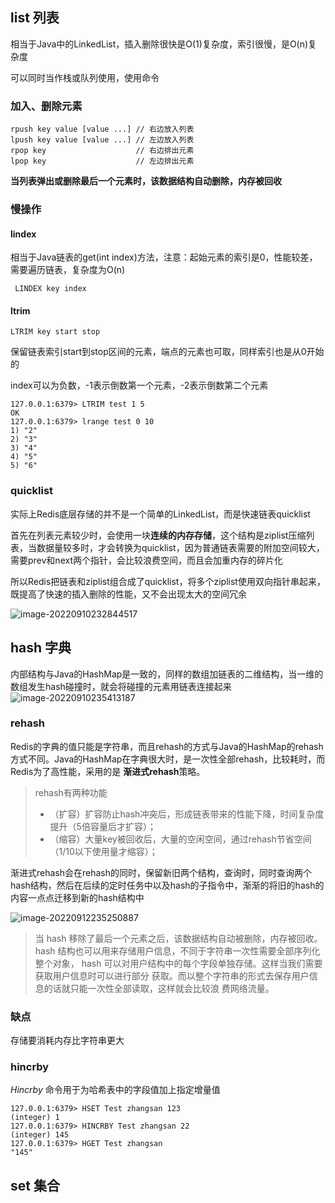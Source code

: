 ## list 列表

相当于Java中的LinkedList，插入删除很快是O(1)复杂度，索引很慢，是O(n)复杂度

可以同时当作栈或队列使用，使用命令

### 加入、删除元素

```
rpush key value [value ...] // 右边放入列表
lpush key value [value ...] // 左边放入列表
rpop key 					// 右边排出元素
lpop key 					// 左边排出元素
```

**当列表弹出或删除最后一个元素时，该数据结构自动删除，内存被回收**

### 慢操作

#### lindex

相当于Java链表的get(int index)方法，注意：起始元素的索引是0，性能较差，需要遍历链表，复杂度为O(n)

```
 LINDEX key index
```

#### ltrim

```
LTRIM key start stop
```

保留链表索引start到stop区间的元素，端点的元素也可取，同样索引也是从0开始的

index可以为负数，-1表示倒数第一个元素，-2表示倒数第二个元素

```
127.0.0.1:6379> LTRIM test 1 5
OK
127.0.0.1:6379> lrange test 0 10
1) "2"
2) "3"
3) "4"
4) "5"
5) "6"
```

### quicklist

实际上Redis底层存储的并不是一个简单的LinkedList，而是快速链表quicklist

首先在列表元素较少时，会使用一块**连续的内存存储**，这个结构是ziplist压缩列表，当数据量较多时，才会转换为quicklist，因为普通链表需要的附加空间较大，需要prev和next两个指针，会比较浪费空间，而且会加重内存的碎片化

所以Redis把链表和ziplist组合成了quicklist，将多个ziplist使用双向指针串起来，既提高了快速的插入删除的性能，又不会出现太大的空间冗余

![image-20220910232844517](E:\笔记\Redis的深度历险.assets\image-20220910232844517.png)

## hash 字典

内部结构与Java的HashMap是一致的，同样的数组加链表的二维结构，当一维的数组发生hash碰撞时，就会将碰撞的元素用链表连接起来![image-20220910235413187](E:\笔记\Redis的深度历险.assets\image-20220910235413187.png)

### rehash

Redis的字典的值只能是字符串，而且rehash的方式与Java的HashMap的rehash方式不同。Java的HashMap在字典很大时，是一次性全部rehash，比较耗时，而Redis为了高性能，采用的是 **渐进式rehash**策略。

> rehash有两种功能
>
> - （扩容）扩容防止hash冲突后，形成链表带来的性能下降，时间复杂度提升（5倍容量后才扩容）；
> - （缩容）大量key被回收后，大量的空闲空间，通过rehash节省空间（1/10以下使用量才缩容）；

渐进式rehash会在rehash的同时，保留新旧两个结构，查询时，同时查询两个hash结构，然后在后续的定时任务中以及hash的子指令中，渐渐的将旧的hash的内容一点点迁移到新的hash结构中

![image-20220912235250887](E:\笔记\Redis的深度历险.assets\image-20220912235250887.png)

> 当 hash 移除了最后一个元素之后，该数据结构自动被删除，内存被回收。
> hash 结构也可以用来存储用户信息，不同于字符串一次性需要全部序列化整个对象，
> hash 可以对用户结构中的每个字段单独存储。这样当我们需要获取用户信息时可以进行部分
> 获取。而以整个字符串的形式去保存用户信息的话就只能一次性全部读取，这样就会比较浪
> 费网络流量。

### 缺点

存储要消耗内存比字符串更大

### hincrby

*Hincrby* 命令用于为哈希表中的字段值加上指定增量值

```
127.0.0.1:6379> HSET Test zhangsan 123
(integer) 1
127.0.0.1:6379> HINCRBY Test zhangsan 22
(integer) 145
127.0.0.1:6379> HGET Test zhangsan
"145"
```

## set 集合

